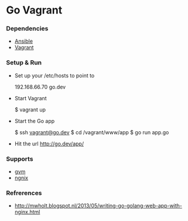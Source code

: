 Go Vagrant
=========

### Dependencies

- [Ansible](http://www.ansible.com)
- [Vagrant](vagrantup.com)

### Setup & Run

 - Set up your /etc/hosts to point to


    192.168.66.70 go.dev

 - Start Vagrant


     $ vagrant up

 - Start the Go app


     $ ssh vagrant@go.dev 
     $ cd /vagrant/www/app 
     $ go run app.go 

 - Hit the url http://go.dev/app/   

### Supports 
 
- [gvm](https://github.com/moovweb/gvm)
- [ngnix](http://nginx.org/)


### Refrerences 

- http://mwholt.blogspot.nl/2013/05/writing-go-golang-web-app-with-nginx.html

